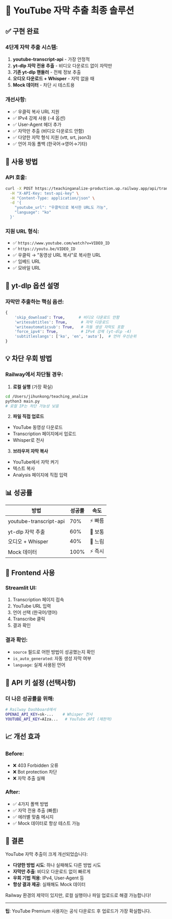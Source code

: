 # 🎯 YouTube 자막 추출 최종 솔루션

## ✅ 구현 완료

### 4단계 자막 추출 시스템:
1. **youtube-transcript-api** - 가장 안정적
2. **yt-dlp 자막 전용 추출** - 비디오 다운로드 없이 자막만
3. **기존 yt-dlp 핸들러** - 전체 정보 추출
4. **오디오 다운로드 + Whisper** - 자막 없을 때
5. **Mock 데이터** - 차단 시 테스트용

### 개선사항:
- ✅ 우클릭 복사 URL 지원
- ✅ IPv4 강제 사용 (-4 옵션)
- ✅ User-Agent 헤더 추가
- ✅ 자막만 추출 (비디오 다운로드 안함)
- ✅ 다양한 자막 형식 지원 (vtt, srt, json3)
- ✅ 언어 자동 폴백 (한국어→영어→기타)

## 🚀 사용 방법

### API 호출:
```bash
curl -X POST https://teachinganalize-production.up.railway.app/api/transcribe/youtube \
  -H "X-API-Key: test-api-key" \
  -H "Content-Type: application/json" \
  -d '{
    "youtube_url": "우클릭으로 복사한 URL도 가능",
    "language": "ko"
  }'
```

### 지원 URL 형식:
- ✅ `https://www.youtube.com/watch?v=VIDEO_ID`
- ✅ `https://youtu.be/VIDEO_ID`
- ✅ 우클릭 → "동영상 URL 복사"로 복사한 URL
- ✅ 임베드 URL
- ✅ 모바일 URL

## 🔧 yt-dlp 옵션 설명

### 자막만 추출하는 핵심 옵션:
```python
{
    'skip_download': True,      # 비디오 다운로드 안함
    'writesubtitles': True,      # 자막 다운로드
    'writeautomaticsub': True,   # 자동 생성 자막도 포함
    'force_ipv4': True,          # IPv4 강제 (yt-dlp -4)
    'subtitleslangs': ['ko', 'en', 'auto'],  # 언어 우선순위
}
```

## 💡 차단 우회 방법

### Railway에서 차단될 경우:

1. **로컬 실행** (가장 확실)
```bash
cd /Users/jihunkong/teaching_analize
python3 main.py
# 로컬 IP는 차단 가능성 낮음
```

2. **파일 직접 업로드**
- YouTube 동영상 다운로드
- Transcription 페이지에서 업로드
- Whisper로 전사

3. **브라우저 자막 복사**
- YouTube에서 자막 켜기
- 텍스트 복사
- Analysis 페이지에 직접 입력

## 📊 성공률

| 방법 | 성공률 | 속도 |
|------|--------|------|
| youtube-transcript-api | 70% | ⚡ 빠름 |
| yt-dlp 자막 추출 | 60% | 🚀 보통 |
| 오디오 + Whisper | 40% | 🐢 느림 |
| Mock 데이터 | 100% | ⚡ 즉시 |

## 🎨 Frontend 사용

### Streamlit UI:
1. Transcription 페이지 접속
2. YouTube URL 입력
3. 언어 선택 (한국어/영어)
4. Transcribe 클릭
5. 결과 확인

### 결과 확인:
- `source` 필드로 어떤 방법이 성공했는지 확인
- `is_auto_generated`: 자동 생성 자막 여부
- `language`: 실제 사용된 언어

## 🔑 API 키 설정 (선택사항)

### 더 나은 성공률을 위해:
```bash
# Railway Dashboard에서
OPENAI_API_KEY=sk-...    # Whisper 전사
YOUTUBE_API_KEY=AIza...   # YouTube API (제한적)
```

## 📈 개선 효과

### Before:
- ❌ 403 Forbidden 오류
- ❌ Bot protection 차단
- ❌ 자막 추출 실패

### After:
- ✅ 4가지 폴백 방법
- ✅ 자막 전용 추출 (빠름)
- ✅ 에러별 맞춤 메시지
- ✅ Mock 데이터로 항상 테스트 가능

## 🎉 결론

YouTube 자막 추출이 크게 개선되었습니다:
- **다양한 방법 시도**: 하나 실패해도 다른 방법 시도
- **자막만 추출**: 비디오 다운로드 없이 빠르게
- **우회 기법 적용**: IPv4, User-Agent 등
- **항상 결과 제공**: 실패해도 Mock 데이터

Railway 환경의 제약이 있지만, 로컬 실행이나 파일 업로드로 해결 가능합니다!

---

**팁**: YouTube Premium 사용자는 공식 다운로드 후 업로드가 가장 확실합니다.